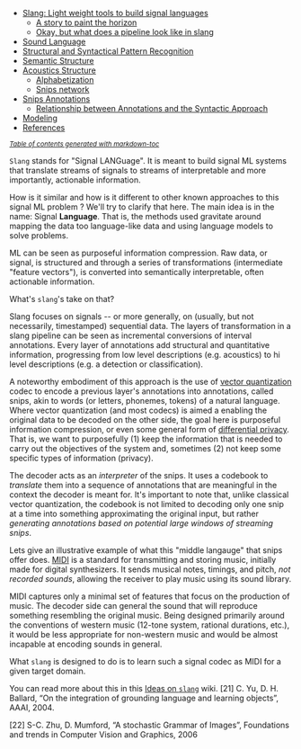 - [Slang: Light weight tools to build signal languages](#slang--light-weight-tools-to-build-signal-languages)
  * [A story to paint the horizon](#a-story-to-paint-the-horizon)
  * [Okay, but what does a pipeline look like in slang](#okay--but-what-does-a-pipeline-look-like-in-slang)
- [Sound Language](#sound-language)
- [Structural and Syntactical Pattern Recognition](#structural-and-syntactical-pattern-recognition)
- [Semantic Structure](#semantic-structure)
- [Acoustics Structure](#acoustics-structure)
  * [Alphabetization](#alphabetization)
  * [Snips network](#snips-network)
- [Snips Annotations](#snips-annotations)
  * [Relationship between Annotations and the Syntactic Approach](#relationship-between-annotations-and-the-syntactic-approach)
- [Modeling](#modeling)
- [References](#references)

<small><i><a href='http://ecotrust-canada.github.io/markdown-toc/'>Table of contents generated with markdown-toc</a></i></small>

`Slang` stands for "Signal LANGuage". It is meant to build signal ML systems that translate streams of signals to streams of interpretable and more importantly, actionable information. 

How is it similar and how is it different to other known approaches to this signal ML problem ? We'll try to clarify that here. 
The main idea is in the name: Signal **Language**. That is, the methods used gravitate around mapping the data too language-like data and using language models to solve problems. 

ML can be seen as purposeful information compression. Raw data, or signal, is structured and through a series of transformations (intermediate "feature vectors"), is converted into semantically interpretable, often actionable information. 

What's `slang`'s take on that?

Slang focuses on signals -- or more generally, on (usually, but not necessarily, timestamped) sequential data. 
The layers of transformation in a slang pipeline can be seen as incremental conversions of interval annotations. 
Every layer of annotations add structural and quantitative information, progressing from low level descriptions (e.g. acoustics) to hi level descriptions (e.g. a detection or classification). 

A noteworthy embodiment of this approach is the use of [vector quantization](https://en.wikipedia.org/wiki/Vector_quantization) codec to encode a previous layer's annotations into annotations, called snips, akin to words (or letters, phonemes, tokens) of a natural language. 
Where vector quantization (and most codecs) is aimed a enabling the original data to be decoded on the other side, the goal here is purposeful information compression, or even some general form of [differential privacy](https://en.wikipedia.org/wiki/Differential_privacy). That is, we want to purposefully (1) keep the information that is needed to carry out the objectives of the system and, sometimes (2) not keep some specific types  of information (privacy).

The decoder acts as an _interpreter_ of the snips. It uses a codebook to _translate_ them into a sequence of annotations that are meaningful in the context the decoder is meant for. It's important to note that, unlike classical vector quantization, the codebook is not limited to decoding only one snip at a time into something approximating the original input, but rather _generating annotations based on potential large windows of streaming snips_. 

Lets give an illustrative example of what this "middle langauge" that snips offer does. 
[MIDI](https://www.cs.cmu.edu/~music/cmsip/readings/MIDI%20tutorial%20for%20programmers.html) is a standard for transmitting and storing music, initially made for digital synthesizers. It sends musical notes, timings, and pitch, *not recorded sounds*, allowing the receiver to play music using its sound library. 

MIDI captures only a minimal set of features that focus on the production of music. The decoder side can general the sound that will reproduce something resembling the original music. Being designed primarily around the conventions of western music (12-tone system, rational durations, etc.), it would be less appropriate for non-western music and would be almost incapable at encoding sounds in general.

What `slang` is designed to do is to learn such a signal codec as MIDI for a given target domain. 


You can read more about this in this [Ideas on `slang`](https://github.com/otosense/slang/wiki/Ideas-on-%60slang%60) wiki.
[21] C. Yu, D. H. Ballard, “On the integration of grounding language and learning objects”, AAAI, 2004. 

[22] S-C. Zhu, D. Mumford, “A stochastic Grammar of Images”, 
Foundations and trends in Computer Vision and Graphics, 2006
